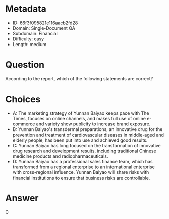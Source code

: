 # Metadata

- ID: 66f3f095821e116aacb2fd28
- Domain: Single-Document QA
- Subdomain: Financial
- Difficulty: easy
- Length: medium

# Question

According to the report, which of the following statements are correct?

# Choices

- A: The marketing strategy of Yunnan Baiyao keeps pace with The Times, focuses on online channels, and makes full use of online e-commerce and variety show publicity to increase brand exposure.
- B: Yunnan Baiyao's transdermal preparations, an innovative drug for the prevention and treatment of cardiovascular diseases in middle-aged and elderly people, has been put into use and achieved good results.
- C: Yunnan Baiyao has long focused on the transformation of innovative drug research and development results, including traditional Chinese medicine products and radiopharmaceuticals.
- D: Yunnan Baiyao has a professional sales finance team, which has transformed from a regional enterprise to an international enterprise with cross-regional influence. Yunnan Baiyao will share risks with financial institutions to ensure that business risks are controllable.

# Answer

C
